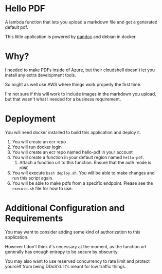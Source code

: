 # Hello PDF

A lambda function that lets you upload a markdown file and get a generated default pdf. 


This little application is powered by [pandoc][1] and debian in docker.

[1]: https://pandoc.org/

# Why?

I needed to make PDFs inside of Azure, but their cloudshell doesn't let you install any extra development tools.

So might as well use AWS where things work properly the first time.

I'm not sure if this will work to include images in the markdown you upload, but that wasn't what I needed for a business requirement.


# Deployment

You will need docker installed to build this application and deploy it.

1. You will create an ecr repo
2. You will run docker login
3. You will create an ecr repo named hello-pdf in your account
4. You will create a function in your default region named `hello-pdf`.
    1. Attach a function url to this function. Ensure that the auth mode is `NONE`
4. You will execute `bash deploy.sh`. You will be able to make changes and run this script again.
5. You will be able to make pdfs from a specific endpoint. Please see the `execute.sh` file for how to use.


# Additional Configuration and Requirements

You may want to consider adding some kind of authorization to this application.

However I don't think it's necessary at the moment, as the function url generally has enough entropy to be secure by obscurity.

You may also want to use reserved concurrency to rate limit and protect yourself from being DDoS'd. It's meant for low traffic things.